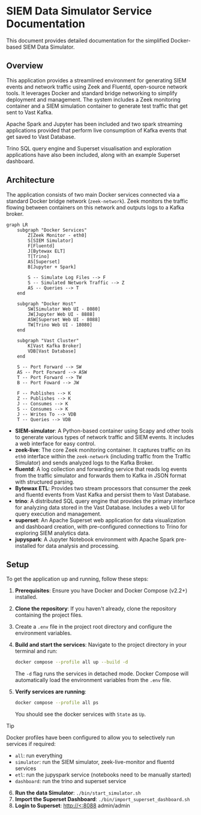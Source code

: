 # SIEM Data Simulator Service Documentation

This document provides detailed documentation for the simplified Docker-based SIEM Data Simulator.

## Overview

This application provides a streamlined environment for generating SIEM events and network traffic using Zeek and Fluentd, open-source network tools. It leverages Docker and standard bridge networking to simplify deployment and management. The system includes a Zeek monitoring container and a SIEM simulation container to generate test traffic that get sent to Vast Kafka.

Apache Spark and Jupyter has been included and two spark streaming applications provided that perform live consumption of Kafka events that get saved to Vast Database.

Trino SQL query engine and Superset visualisation and exploration applications have also been included, along with an example Superset dashboard.

## Architecture

The application consists of two main Docker services connected via a standard Docker bridge network (`zeek-network`). Zeek monitors the traffic flowing between containers on this network and outputs logs to a Kafka broker.

```mermaid
graph LR
    subgraph "Docker Services"
        Z[Zeek Monitor - eth0]
        S[SIEM Simulator]
        F[Fluentd]
        J[Bytewax ELT]
        T[Trino]
        AS[Superset]
        B[Jupyter + Spark]

        S -- Simulate Log Files --> F
        S -- Simulated Network Traffic --> Z
        AS -- Queries --> T
    end

    subgraph "Docker Host"
        SW[Simulator Web UI - 8080]
        JW[Jupyter Web UI - 8888]
        ASW[Superset Web UI - 8088]
        TW[Trino Web UI - 18080]
    end

    subgraph "Vast Cluster"
        K[Vast Kafka Broker]
        VDB[Vast Database]
    end

    S -- Port Forward --> SW
    AS -- Port Forward --> ASW
    T -- Port Forward --> TW
    B -- Port Foward --> JW

    F -- Publishes --> K
    Z -- Publishes --> K
    J -- Consumes --> K
    S -- Consumes --> K
    J -- Writes To --> VDB
    T -- Queries --> VDB
```

-   **SIEM-simulator**: A Python-based container using Scapy and other tools to generate various types of network traffic and SIEM events. It includes a web interface for easy control.
-   **zeek-live**: The core Zeek monitoring container. It captures traffic on its `eth0` interface within the `zeek-network` (including traffic from the Traffic Simulator) and sends analyzed logs to the Kafka Broker.
-   **fluentd**: A log collection and forwarding service that reads log events from the traffic simulator and forwards them to Kafka in JSON format with structured parsing.
-   **Bytewax ETL**: Provides two stream processors that consumer the zeek and fluentd events from Vast Kafka and persist them to Vast Database.
-   **trino**: A distributed SQL query engine that provides the primary interface for analyzing data stored in the Vast Database. Includes a web UI for query execution and management.
-   **superset**: An Apache Superset web application for data visualization and dashboard creation, with pre-configured connections to Trino for exploring SIEM analytics data.
-   **jupyspark**: A Jupyter Notebook environment with Apache Spark pre-installed for data analysis and processing.

## Setup

To get the application up and running, follow these steps:

1.  **Prerequisites**: Ensure you have Docker and Docker Compose (v2.2+) installed.

2.  **Clone the repository**: If you haven't already, clone the repository containing the project files.
3.  Create a `.env` file in the project root directory and configure the environment variables.
4.  **Build and start the services**: Navigate to the project directory in your terminal and run:
    ```bash
    docker compose --profile all up --build -d
    ```
    The `-d` flag runs the services in detached mode.
    Docker Compose will automatically load the environment variables from the `.env` file.
5.  **Verify services are running**:
    ```bash
    docker compose --profile all ps
    ```
    You should see the docker services with `State` as `Up`.

> [!TIP]
> Docker profiles have been configured to allow you to selectively run services if required:
>  - `all`: run everything
>  - `simulator`: run the SIEM simulator, zeek-live-monitor and fluentd services
>  - `etl`: run the jupyspark service (notebooks need to be manually started)
>  - `dashboard`: run the trino and superset service


6. **Run the data Simulator**: `./bin/start_simulator.sh`
7. **Import the Superset Dashboard**: `./bin/import_superset_dashboard.sh`
8. **Login to Superset**: [http://<<your-docker-compose-host>:8088](http://<<your-docker-compose-host>:8088) admin/admin
